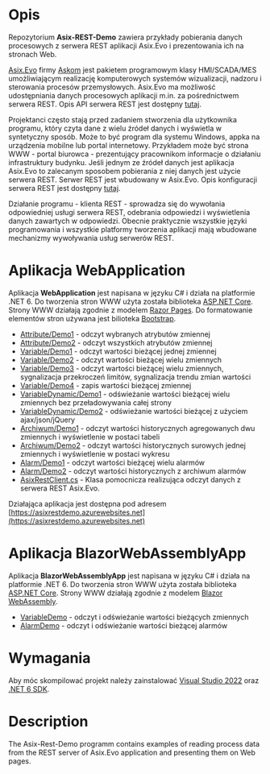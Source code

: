 ﻿# Opis
Repozytorium **Asix-REST-Demo** zawiera przykłady pobierania danych procesowych z serwera REST aplikacji Asix.Evo i prezentowania ich na stronach Web. 

[Asix.Evo](https://www.asix.com.pl) firmy [Askom](https://www.askom.pl) jest pakietem programowym klasy HMI/SCADA/MES umożliwiającym realizację komputerowych systemów wizualizacji, nadzoru i sterowania procesów przemysłowych. Asix.Evo ma możliwość udostępniania danych procesowych aplikacji m.in. za pośrednictwem serwera REST. Opis API serwera REST jest dostępny [tutaj](https://www.askom.pl/WebHelp/Asix_Evo_9/AsixConnect_HTML5/index.htm#t=Serwer_REST_pakietu_Asix_Evo%2Fwstep.htm).

Projektanci często stają przed zadaniem stworzenia dla użytkownika programu, który czyta dane z wielu źródeł danych i wyświetla w syntetyczny sposób. Może to być program dla systemu Windows, appka na urządzenia mobilne lub portal internetowy. Przykładem może być strona WWW - portal biurowca - prezentujący pracownikom informacje o działaniu infrastruktury budynku. Jeśli jednym ze źródeł danych jest aplikacja Asix.Evo to zalecanym sposobem pobierania z niej danych jest użycie serwera REST. Serwer REST jest wbudowany w Asix.Evo. Opis konfiguracji serwera REST jest dostępny [tutaj](https://www.askom.pl/WebHelp/Asix_Evo_9/AsixConnect_HTML5/index.htm#t=Serwer_REST_pakietu_Asix_Evo%2FUruchomienie_i_konfiguracja.htm).

Działanie programu - klienta REST - sprowadza się do wywołania odpowiedniej usługi serwera REST, odebrania odpowiedzi i wyświetlenia  danych zawartych w odpowiedzi. Obecnie praktycznie wszystkie języki programowania i wszystkie platformy tworzenia aplikacji mają wbudowane mechanizmy wywoływania usług serwerów REST. 


# Aplikacja WebApplication

Aplikacja **WebApplication** jest napisana w języku C# i działa na platformie .NET 6. Do tworzenia stron WWW użyta została biblioteka [ASP.NET Core](https://learn.microsoft.com/en-us/aspnet/core/getting-started/?view=aspnetcore-6.0). Strony WWW działają zgodnie z modelem [Razor Pages](https://learn.microsoft.com/en-us/aspnet/core/razor-pages/?view=aspnetcore-6.0). Do formatowanie elementów stron używana jest bilioteka [Bootstrap](https://getbootstrap.com/).

 * [Attribute/Demo1](https://github.com/Jarek300/Asix-Rest-Demo/tree/master/WebApplication/Pages/Attribute) - odczyt wybranych atrybutów zmiennej
 * [Attribute/Demo2](https://github.com/Jarek300/Asix-Rest-Demo/tree/master/WebApplication/Pages/Attribute) - odczyt wszystkich atrybutów  zmiennej
 * [Variable/Demo1](https://github.com/Jarek300/Asix-Rest-Demo/tree/master/WebApplication/Pages/Variable) - odczyt wartości bieżącej jednej zmiennej
 * [Variable/Demo2](https://github.com/Jarek300/Asix-Rest-Demo/tree/master/WebApplication/Pages/Variable) - odczyt wartości bieżącej wielu zmiennych
 * [Variable/Demo3](https://github.com/Jarek300/Asix-Rest-Demo/tree/master/WebApplication/Pages/Variable) - odczyt wartości bieżącej wielu zmiennych, sygnalizacja przekroczeń limitów, sygnalizacja trendu zmian wartości
 * [Variable/Demo4](https://github.com/Jarek300/Asix-Rest-Demo/tree/master/WebApplication/Pages/Variable) - zapis wartości bieżącej zmiennej
 * [VariableDynamic/Demo1](https://github.com/Jarek300/Asix-Rest-Demo/tree/master/WebApplication/Pages/VariableDynamic) - odświeżanie wartości bieżącej wielu zmiennych bez przeładowywania całej strony
 * [VariableDynamic/Demo2](https://github.com/Jarek300/Asix-Rest-Demo/tree/master/WebApplication/Pages/VariableDynamic) - odświeżanie wartości bieżącej z użyciem ajax/json/jQuery
 * [Archiwum/Demo1](https://github.com/Jarek300/Asix-Rest-Demo/tree/master/WebApplication/Pages/Archive) - odczyt wartości historycznych agregowanych dwu zmiennych i wyświetlenie w postaci tabeli
 * [Archiwum/Demo2](https://github.com/Jarek300/Asix-Rest-Demo/tree/master/WebApplication/Pages/Archive) - odczyt wartości historycznych surowych jednej zmiennych i wyświetlenie w postaci wykresu
 * [Alarm/Demo1](https://github.com/Jarek300/Asix-Rest-Demo/tree/master/WebApplication/Pages/Alarm) - odczyt wartości bieżącej wielu alarmów
 * [Alarm/Demo2](https://github.com/Jarek300/Asix-Rest-Demo/tree/master/WebApplication/Pages/Alarm) - odczyt wartości historycznych z archiwum alarmów
 * [AsixRestClient.cs](https://github.com/Jarek300/Asix-Rest-Demo/blob/master/WebApplication/AsixRestClient.cs) - Klasa pomocnicza realizująca odczyt danych z serwera REST Asix.Evo.

Działająca aplikacja jest dostępna pod adresem [https://asixrestdemo.azurewebsites.net](https://asixrestdemo.azurewebsites.net)


# Aplikacja BlazorWebAssemblyApp

Aplikacja **BlazorWebAssemblyApp** jest napisana w języku C# i działa na platformie .NET 6. Do tworzenia stron WWW użyta została biblioteka [ASP.NET Core](https://learn.microsoft.com/en-us/aspnet/core/getting-started/?view=aspnetcore-6.0). Strony WWW działają zgodnie z modelem [Blazor WebAssembly](https://learn.microsoft.com/en-us/aspnet/core/blazor/?view=aspnetcore-6.0).

 * [VariableDemo](https://github.com/Jarek300/Asix-Rest-Demo/tree/master/BlazorWebAssemblyApp/Pages/VariableDemo.razor) - odczyt i odświeżanie wartości bieżących zmiennych
 * [AlarmDemo](https://github.com/Jarek300/Asix-Rest-Demo/tree/master/BlazorWebAssemblyApp/Pages/AlarmDemo.razor) - odczyt i odświeżanie wartości bieżącej  alarmów



# Wymagania
Aby móc skompilować projekt należy zainstalować [Visual Studio 2022](https://visualstudio.microsoft.com/pl/downloads) oraz [.NET 6 SDK](https://dotnet.microsoft.com/download).

# Description
The Asix-Rest-Demo programm contains examples of reading process data from the REST server of Asix.Evo application and presenting them on Web pages.
